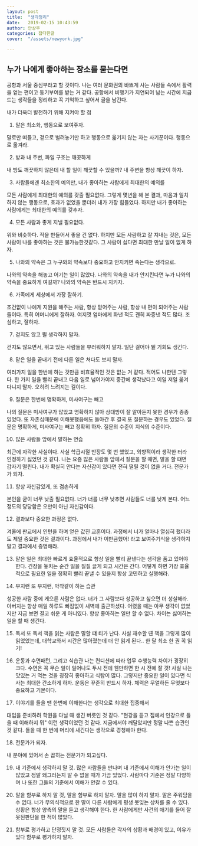 ```yaml
---
layout: post
title:  "생각정리"
date:   2019-02-15 10:43:59
author: 안상우
categories: 잡다한글
cover:  "/assets/newyork.jpg"

---
```


## 누가 나에게 좋아하는 장소를 묻는다면
공항과 서울 중심부라고 할 것이다.
 나는 여러 문화권의 바쁘게 사는 사람들 속에서 활력을 얻는 편이고 동기부여를 받는 거 같다.
 공항에서 비행기가 지연되어 남는 시간에
 지금 드는 생각들을 정리하고 꼭 기억하고 싶어서 글을 남긴다.
 
 내가 더욱더 발전하기 위해 지켜야 할 점
 
 1. 말은 최소화, 행동으로 보여주자.
 
 말로만 떠들고, 겉으로 벌려놓기만 하고 행동으로 옮기지 않는 자는 사기꾼이다.
 행동으로 옮겨라.

 2. 방과 내 주변, 파일 구조는 깨끗하게

 내 방도 깨끗하지 않은데 내 할 일이 깨끗할 수 있을까?
 내 주변을 항상 깨끗이 하자.
 
 3. 사람들에겐 최소한의 예의만, 내가 좋아하는 사람에게 최대한의 예의를
 
 모든 사람에게 최대한의 예의를 갖출 필요없다. 그렇게 몇년을 해 본 결과,
 마음과 일치하지 않는 행동으로, 효과가 없었을 뿐더러
 내가 가장 힘들었다. 하지만 내가 좋아하는 사람에게는 최대한의 예의를 갖추자.
 
 4. 모든 사람과 좋게 지낼 필요없다.
 
 위와 비슷하다. 적을 만들어서 좋을 건 없다. 하지만 모든 사람하고 잘 지내는 것은, 모든 사람이 나를 좋아하는 것은 불가능한것같다. 그 사람이 싫다면 최대한 만날 일이 없게 하자.
 
 5. 나와의 약속은 그 누구와의 약속보다 중요하고 안지키면 죽는다는 생각으로.
 
 나와의 약속을 해놓고 어기는 일이 많았다. 나와의 약속을 내가 안지킨다면
 누가 나와의 약속을 중요하게 여길까? 나와의 약속은 반드시 지키자. 
 
 6. 가족에게 세상에서 가장 잘하기.
 
 조건없이 나에게 지원을 해주는 사람, 항상 믿어주는 사람, 항상 내 편이 되어주는 사람들이다.
 특히 어머니에게 잘하자. 여지껏 엄마에게 화낸 적도 괜히 짜증낸 적도 많다. 조심하고, 잘하자.
 
 7. 걷지도 않고 뛸 생각하지 말자.
 
 걷지도 않으면서, 뛰고 있는 사람들을 부러워하지 말자. 일단 걸어야 뛸 기회도 생긴다.
 
 8. 맡은 일을 끝내기 전에 다른 일은 쳐다도 보지 말자.
 
 여러가지 일을 한번에 하는 것만큼 비효율적인 것은 없는 거 같다.
 적어도 나한텐 그렇다. 한 가지 일을 빨리 끝내고 다음 일로 넘어가야지
 중간에 생각났다고 이일 저일 옮겨다니지 말자. 오히려 느려지는 길이다.
 
 9. 질문은 한번에 명확하게, 미사여구는 빼고
 
 나의 질문은 미사여구가 많았고 명확하지 않아 상대방이 잘 알아듣지 못한 경우가 종종 있었다.
 또 자존심때문에 이해못했음에도 돌아간 후 결국 또 질문하는 경우도 있었다. 
 질문은 명확하게, 미사여구는 빼고 정확히 하자. 질문의 수준이 지식의 수준이다. 
 
 10. 많은 사람들 앞에서 말하는 연습

 최근에 자각한 사실이다. 사실 학급시절 반장도 몇 번 했었고, 외향적이라 생각한 터라
인정하기 싫었던 것 같다. 나는 요즘 많은 사람들 앞에서 질문을 할 때면, 말을 할 떄면
갑자기 떨린다. 내가 확실히 안다는 자신감이 있다면 전혀 떨릴 것이 없을 거다.
전문가가 되자.

 11. 항상 자신감있게, 또 겸손하게

 본인을 굳이 너무 낮출 필요없다. 너가 너를 너무 낮추면 사람들도 너를
 낮게 본다. 어느 정도의 당당함은 오만이 아닌 자신감이다.

 12. 결과보다 중요한 과정은 없다. 

 겨울에 판교에서 인턴을 하며 얻은 값진 교훈이다.
과정에서 너가 얼마나 열심히 했더라도 제일 중요한 것은 결과이다. 과정에서 내가 이만큼했어!
라고 보여주기식을 생각하지 말고 결과에서 증명해라. 
 
 13. 맡은 일은 최대한 빠르게 효율적으로
 항상 일을 빨리 끝낸다는 생각을 품고 있어야 한다. 긴장을 놓치는 순간
일을 질질 끌게 되고 시간은 간다.
어떻게 하면 가장 효율적으로 필요한 일을 정확히 빨리 끝낼 수 있을지
항상 고민하고 실행해라.

 14. 부지런 또 부지런, 악착같이 하는 습관

 성공한 사람 중에 게으른 사람은 없다. 너가 그 사람보다 성공하고 싶으면
더 성실해라. 아버지는 항상 매일 하루도 빠짐없이 새벽에 출근하셨다.
어렸을 때는 아무 생각이 없었지만 지금 보면 결코 쉬운 게 아니였다.
항상 좋아하는 일만 할 수 없다. 차이는 싫어하는 일을 할 때 생긴다.

 15. 독서 또 독서
 책을 읽는 사람은 말할 떄 티가 난다. 사실 재수할 떈 책을 그렇게 많이 읽었었는데,
 대학교와서 시간은 많아졌는데 더 안 읽게 된다.. 한 달 최소 한 권 꼭 읽기!

 16. 운동과 수면패턴, 그리고 식습관
 나는 컨디션에 따라 업무 수행능력 차이가 굉장히 크다. 수면은 꼭 무슨 일이 일어나도 두시 전에 웬만하면 한 시 전에 잘 것! 사실 나는 맛있는 거 먹는 것을 굉장히 좋아하고  식탐이 많다. 그렇지만 중요한 일이 있다면 식사는 최대한 간소하게 하자. 운동은 꾸준히 반드시 하자. 체력은 무얼하든 무엇보다 중요하고 기본이다.  
 
 17. 이야기를 들을 땐 한번에 이해한다는 생각으로 최대한 집중해서
 
 대입을 준비하려 학원을 다닐 때 생긴 버릇인 것 같다. "현강을 듣고 집에서
 인강으로 들을 때 이해하지 뭐" 이런 생각이었던 것 같다. 지금에서야 깨달았지만 
 정말 나쁜 습관인것 같다. 들을 때 한 번에 머리에 새긴다는 생각으로 경청해야 한다. 
 
 18. 전문가가 되자.

 내 분야에 있어서 손 꼽히는 전문가가 되고싶다.
 
 19. 내 기준에서 생각하지 말 것.
 많은 사람들을 만나며 내 기준에서 이해가 안가는 일이 많았고 정말 왜그러는지 알 수 없을 때가 가끔 있었다. 사람마다 기준은 정말 다양하며 나 또한 그들의 기준에서 이해가 안갈 수 있다.
 
 20. 말을 함부로 하지 말 것,
 말을 함부로 하지 말자. 말을 많이 하지 말자. 말은 주워담을 수 없다. 너가 무의식적으로 한 말이 다른 사람에게 평생 못잊는 상처를 줄 수 있다. 상황은 항상 양측의 말을 듣고 생각해야 한다. 한 사람에게만 사건의 애기를 들어 잘못된판단을 한 적이 많았다.
 
 21. 함부로 평가하고 단정짓지 말 것. 
 모든 사람들은 각자의 상황과 배경이 있고, 이유가 있다 함부로 평가하지 말자.

